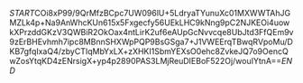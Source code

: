 $START$COi8xP99/9QrMfzBCpc7UW096lU+5LdryaTYunuXc01MXWWTAhJGMZLk4p+Na9AnWhcKUn615x5Fxgecfy56UEkLHC9kNng9pC2NJKEOi4uowkXPrzddGKzV3QWBiR2OkOax4ntLirK2uf6eAUpGcNvvcqe8UbJtd3FfQEm9v9zErBHEvhmh7ipc8MBnnSHXWpPQP9BsGSga7+J1VWEErqTBwqRVpoMu/DKB7gfqIxaQ4/zbyCTIqMbYxLX+zXHKI1SbmYEXsO0ehc8ZvkeJQ7o9OencQwZosYtqKD4zENrsigX+yp4p2890PAS3LMjReuDIEBoF522Oj/wouIYtnA==$END$